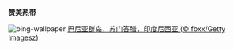 
**赞美热带**

![bing-wallpaper](https://www.bing.com/th?id=OHR.BanyakIslands_ZH-CN6620304821_1920x1080.jpg)
[巴尼亚群岛，苏门答腊，印度尼西亚 (© fbxx/Getty Imagesz)](https://www.bing.com/search?q=%E5%B7%B4%E5%B0%BC%E4%BA%9A%E7%BE%A4%E5%B2%9B&amp;form=hpcapt&amp;mkt=zh-cn)
  